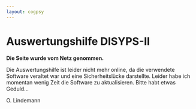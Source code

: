 ```yaml
---
layout: cogpsy
---
```


# Auswertungshilfe DISYPS-II

**Die Seite wurde vom Netz genommen.**

Die Auswertungshilfe ist leider nicht mehr online, da die verwendete Software veraltet war und eine Sicherheitslücke darstellte. Leider habe ich momentan wenig Zeit die Software zu aktualisieren. Bitte habt etwas Geduld...

O. Lindemann

